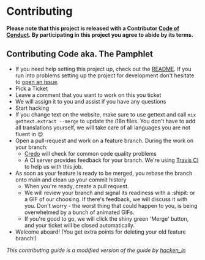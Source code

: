 # Contributing

**Please note that this project is released with a Contributor [Code of
Conduct](CODE_OF_CONDUCT.md). By participating in this project you agree to
abide by its terms.**

## Contributing Code aka. The Pamphlet

* If you need help setting this project up, check out the [README](README.md).
  If you run into problems setting up the project for development don't
  hesitate to [open an issue](https://github.com/signdict/website/issues/new).
* Pick a Ticket
* Leave a comment that you want to work on this you ticket
* We will assign it to you and assist if you have any questions
* Start hacking
* If you change text on the website, make sure to use gettext and
  call `mix gettext.extract --merge` to update the i18n files. You
  don't have to add all translations yourself, we will take care of
  all languages you are not fluent in :wink:
* Open a pull-request and work on a feature branch. During the work on your branch:
    * [Credo](https://github.com/rrrene/credo) will check for common code quality problems
    * A CI server provides feedback for your branch. We're using [Travis CI](http://travis-ci.org) to help us with this job.
* As soon as your feature is ready to be merged, you rebase the branch onto main and clean up your commit history
    * When you're ready, create a pull request.
    * We will review your branch and signal its readiness with a :shipit: or a
      GIF of our choosing. If there's feedback, we will discuss it with you.
      Don't worry - the worst thing that could happen to you, is being
      overwhelmed by a bunch of animated GIFs.
    * If you're good to go, we will click the shiny green 'Merge' button, and
      your ticket will be closed automatically.
* Welcome aboard! (You get extra points for deleting your old feature branch!)

_This contributing guide is a modified version of the guide by [hacken_in](https://github.com/hacken-in/hacken-in/blob/master/CONTRIBUTING.md)_
